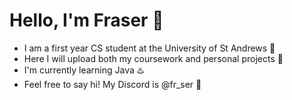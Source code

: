 <h1> Hello, I'm Fraser 👋  </h1>
<ul> <li> I am a first year CS student at the University of St Andrews 🏴󠁧󠁢󠁳󠁣󠁴󠁿 </li>
     <li> Here I will upload both my coursework and personal projects 🤖</li>
     <li> I'm currently learning Java ♨️</li>
     <li> Feel free to say hi! My Discord is @fr_ser 🤙 </li></ul>
     


